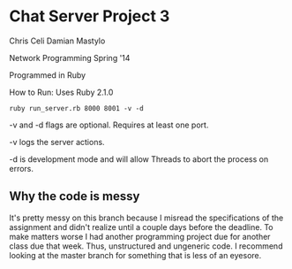 Chat Server Project 3
=====================

Chris Celi
Damian Mastylo

Network Programming Spring '14

Programmed in Ruby

How to Run:
Uses Ruby 2.1.0
```
ruby run_server.rb 8000 8001 -v -d
```
-v and -d flags are optional. Requires at least one port.

-v logs the server actions.

-d is development mode and will allow Threads to abort the process on errors.

Why the code is messy
---------------------
It's pretty messy on this branch because I misread the specifications of the
assignment and didn't realize until a couple days before the deadline. To make
matters worse I had another programming project due for another class due that
week. Thus, unstructured and ungeneric code. I recommend looking at the master
branch for something that is less of an eyesore.